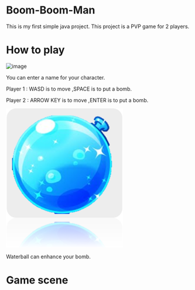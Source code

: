 # Boom-Boom-Man
This is my first simple java project. This project is a PVP game for 2 players.

# How to play
![image]()

You can enter a name for your character. 

Player 1 : WASD is to move ,SPACE is to put a bomb.

Player 2 : ARROW KEY is to move ,ENTER is to put a bomb.

![image](https://github.com/fancyshon/Boom-Boom-Man/blob/main/waterball.png?raw=true)

Waterball can enhance your bomb.

# Game scene

